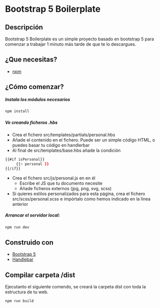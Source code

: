 # Bootstrap 5 Boilerplate
## Descripción
Bootstrap 5 Boilerplate es un simple proyecto basado en bootstrap 5 para comenzar a trabajar 1 minuto más tarde de que te lo descargues.

## ¿Que necesitas?
- [npm](https://www.npmjs.com/get-npm)

## ¿Cómo comenzar?
##### Instala los módulos necesarios
```sh
npm install
```
##### Ve creando ficheros .hbs
- Crea el fichero src/templates/partials/personal.hbs
- Añade el contenido en el fichero. Puede ser un simple código HTML, o puedes basar tu código en handlerbar
- Al final de src/templates/base.hbs añade la condición
```sh
{{#if isPersonal}}
     {{> personal }}
{{/if}}
```
- Crea el fichero src/js/personal.js en en él
  - Escribe el JS que tu documento necesite
  - Añade ficheros externos (jpg, png, svg, scss)
- Si quieres estilos personalizados para esta página, crea el fichero src/scss/personal.scss e impórtalo como hemos indicado en la línea anterior

##### Arrancar el servidor local:
```sh
npm run dev
```

## Construido con
- [Bootstrap 5](https://getbootstrap.com/)
- [Handlebar](https://handlebarsjs.com/)

## Compilar carpeta /dist
Ejecutanto el siguiente comendo, se creará la carpeta dist con toda la estructura de tu web.
```sh
npm run build
```

